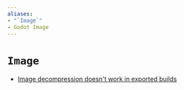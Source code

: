 ```yaml
---
aliases:
- "`Image`"
- Godot Image
---
```


# `Image`

- [Image decompression doesn't work in exported builds](godot-image-decompress-export.md)
